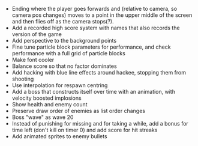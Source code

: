 - Ending where the player goes forwards and (relative to camera, so camera pos changes) moves to a point in the upper middle of the screen and then flies off as the camera stops(?).
- Add a recorded high score system with names that also records the version of the game
- Add perspective to the background points
- Fine tune particle block parameters for performance, and check performance with a full grid of particle blocks
- Make font cooler
- Balance score so that no factor dominates
- Add hacking with blue line effects around hackee, stopping them from shooting
- Use interpolation for respawn centring
- Add a boss that constructs itself over time with an animation, with velocity boosted implosions
- Show health and enemy count
- Preserve draw order of enemies as list order changes
- Boss "wave" as wave 20
- Instead of punishing for missing and for taking a while, add a bonus for time left (don't kill on timer 0) and add score for hit streaks
- Add animated sprites to enemy bullets
